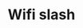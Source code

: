 ---
title: Wifi slash
tags: ["wifi", "slash", "disabled", "offline", "no-connection", "unavailable"]
icon: wifi-slash
svg: '<svg xmlns="http://www.w3.org/2000/svg" width="24" height="24" fill="none" viewBox="0 0 24 24" stroke-width="1.5" stroke-linecap="round" stroke-linejoin="round" stroke="currentColor"><path d="M22 9.483a14.485 14.485 0 0 0-4.5-2.907M19 12.9a9.854 9.854 0 0 0-5-2.697M5 12.9a9.856 9.856 0 0 1 4-2.437m3 8.787v-.5M3 21 21 3M2 9.483A14.498 14.498 0 0 1 12 5.5m4 10.657a5.657 5.657 0 0 0-8 0"/></svg>'
---